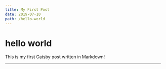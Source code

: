 ```yaml
---
title: My First Post
date: 2019-07-10
path: /hello-world
---
```


# hello world

This is my first Gatsby post written in Markdown!

---